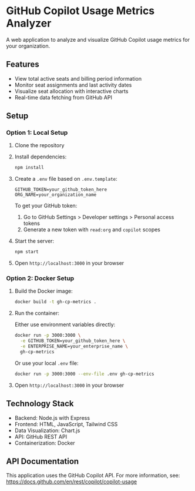 # GitHub Copilot Usage Metrics Analyzer

A web application to analyze and visualize GitHub Copilot usage metrics for your organization.

## Features

- View total active seats and billing period information
- Monitor seat assignments and last activity dates
- Visualize seat allocation with interactive charts
- Real-time data fetching from GitHub API

## Setup

### Option 1: Local Setup

1. Clone the repository
2. Install dependencies:
   ```bash
   npm install
   ```

3. Create a `.env` file based on `.env.template`:
   ```
   GITHUB_TOKEN=your_github_token_here
   ORG_NAME=your_organization_name
   ```

   To get your GitHub token:
   1. Go to GitHub Settings > Developer settings > Personal access tokens
   2. Generate a new token with `read:org` and `copilot` scopes

4. Start the server:
   ```bash
   npm start
   ```

5. Open `http://localhost:3000` in your browser

### Option 2: Docker Setup

1. Build the Docker image:
   ```bash
   docker build -t gh-cp-metrics .
   ```

2. Run the container:
   
   Either use environment variables directly:
   ```bash
   docker run -p 3000:3000 \
     -e GITHUB_TOKEN=your_github_token_here \
     -e ENTERPRISE_NAME=your_enterprise_name \
     gh-cp-metrics
   ```

   Or use your local `.env` file:
   ```bash
   docker run -p 3000:3000 --env-file .env gh-cp-metrics
   ```

3. Open `http://localhost:3000` in your browser

## Technology Stack

- Backend: Node.js with Express
- Frontend: HTML, JavaScript, Tailwind CSS
- Data Visualization: Chart.js
- API: GitHub REST API
- Containerization: Docker

## API Documentation

This application uses the GitHub Copilot API. For more information, see:
https://docs.github.com/en/rest/copilot/copilot-usage

